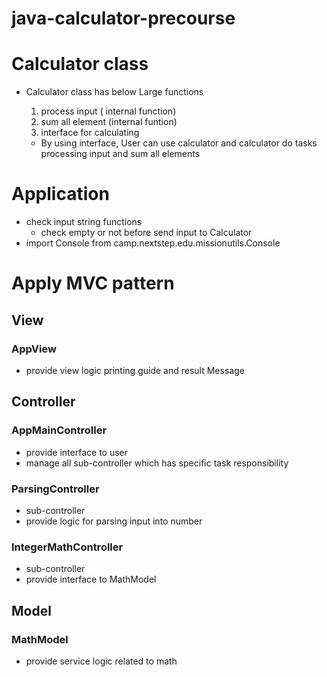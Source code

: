 # java-calculator-precourse

# Calculator class

- Calculator class has below Large functions
    1. process input ( internal function)
    2. sum all element (internal funtion)
    3. interface for calculating

    - By using interface, User can use calculator and calculator do tasks processing input and sum all elements

# Application

- check input string functions
    - check empty or not before send input to Calculator
- import Console from camp.nextstep.edu.missionutils.Console

# Apply MVC pattern

## View

### AppView

- provide view logic printing guide and result Message

## Controller

### AppMainController

- provide interface to user
- manage all sub-controller which has specific task responsibility

### ParsingController

- sub-controller
- provide logic for parsing input into number

### IntegerMathController

- sub-controller
- provide interface to MathModel

## Model

### MathModel

- provide service logic related to math


